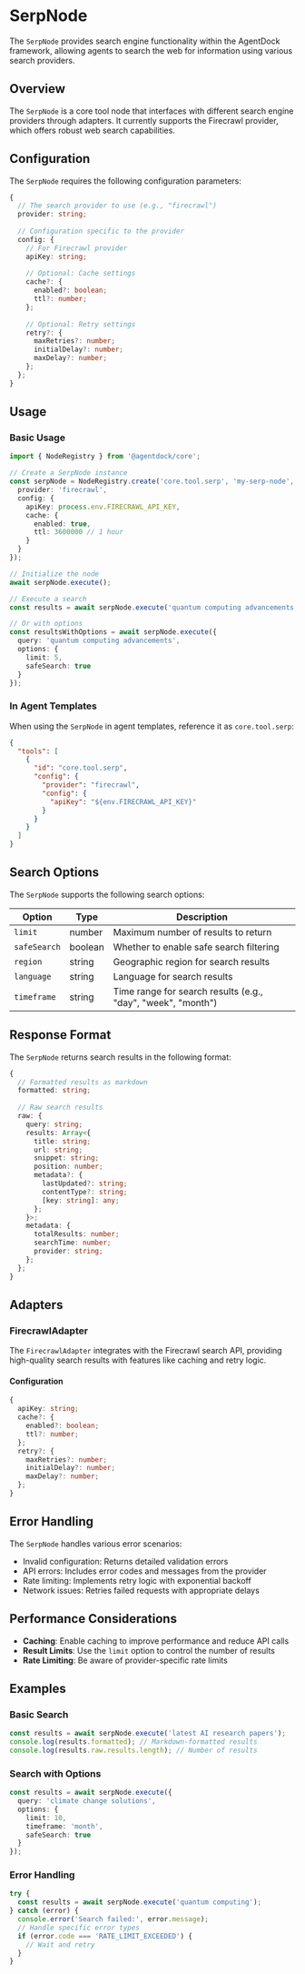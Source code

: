 # SerpNode

The `SerpNode` provides search engine functionality within the AgentDock framework, allowing agents to search the web for information using various search providers.

## Overview

The `SerpNode` is a core tool node that interfaces with different search engine providers through adapters. It currently supports the Firecrawl provider, which offers robust web search capabilities.

## Configuration

The `SerpNode` requires the following configuration parameters:

```typescript
{
  // The search provider to use (e.g., "firecrawl")
  provider: string;
  
  // Configuration specific to the provider
  config: {
    // For Firecrawl provider
    apiKey: string;
    
    // Optional: Cache settings
    cache?: {
      enabled?: boolean;
      ttl?: number;
    };
    
    // Optional: Retry settings
    retry?: {
      maxRetries?: number;
      initialDelay?: number;
      maxDelay?: number;
    };
  };
}
```

## Usage

### Basic Usage

```typescript
import { NodeRegistry } from '@agentdock/core';

// Create a SerpNode instance
const serpNode = NodeRegistry.create('core.tool.serp', 'my-serp-node', {
  provider: 'firecrawl',
  config: {
    apiKey: process.env.FIRECRAWL_API_KEY,
    cache: {
      enabled: true,
      ttl: 3600000 // 1 hour
    }
  }
});

// Initialize the node
await serpNode.execute();

// Execute a search
const results = await serpNode.execute('quantum computing advancements');

// Or with options
const resultsWithOptions = await serpNode.execute({
  query: 'quantum computing advancements',
  options: {
    limit: 5,
    safeSearch: true
  }
});
```

### In Agent Templates

When using the `SerpNode` in agent templates, reference it as `core.tool.serp`:

```json
{
  "tools": [
    {
      "id": "core.tool.serp",
      "config": {
        "provider": "firecrawl",
        "config": {
          "apiKey": "${env.FIRECRAWL_API_KEY}"
        }
      }
    }
  ]
}
```

## Search Options

The `SerpNode` supports the following search options:

| Option | Type | Description |
|--------|------|-------------|
| `limit` | number | Maximum number of results to return |
| `safeSearch` | boolean | Whether to enable safe search filtering |
| `region` | string | Geographic region for search results |
| `language` | string | Language for search results |
| `timeframe` | string | Time range for search results (e.g., "day", "week", "month") |

## Response Format

The `SerpNode` returns search results in the following format:

```typescript
{
  // Formatted results as markdown
  formatted: string;
  
  // Raw search results
  raw: {
    query: string;
    results: Array<{
      title: string;
      url: string;
      snippet: string;
      position: number;
      metadata?: {
        lastUpdated?: string;
        contentType?: string;
        [key: string]: any;
      };
    }>;
    metadata: {
      totalResults: number;
      searchTime: number;
      provider: string;
    };
  };
}
```

## Adapters

### FirecrawlAdapter

The `FirecrawlAdapter` integrates with the Firecrawl search API, providing high-quality search results with features like caching and retry logic.

#### Configuration

```typescript
{
  apiKey: string;
  cache?: {
    enabled?: boolean;
    ttl?: number;
  };
  retry?: {
    maxRetries?: number;
    initialDelay?: number;
    maxDelay?: number;
  };
}
```

## Error Handling

The `SerpNode` handles various error scenarios:

- Invalid configuration: Returns detailed validation errors
- API errors: Includes error codes and messages from the provider
- Rate limiting: Implements retry logic with exponential backoff
- Network issues: Retries failed requests with appropriate delays

## Performance Considerations

- **Caching**: Enable caching to improve performance and reduce API calls
- **Result Limits**: Use the `limit` option to control the number of results
- **Rate Limiting**: Be aware of provider-specific rate limits

## Examples

### Basic Search

```typescript
const results = await serpNode.execute('latest AI research papers');
console.log(results.formatted); // Markdown-formatted results
console.log(results.raw.results.length); // Number of results
```

### Search with Options

```typescript
const results = await serpNode.execute({
  query: 'climate change solutions',
  options: {
    limit: 10,
    timeframe: 'month',
    safeSearch: true
  }
});
```

### Error Handling

```typescript
try {
  const results = await serpNode.execute('quantum computing');
} catch (error) {
  console.error('Search failed:', error.message);
  // Handle specific error types
  if (error.code === 'RATE_LIMIT_EXCEEDED') {
    // Wait and retry
  }
}
``` 
